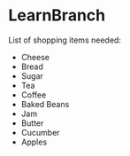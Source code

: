 # LearnBranch

List of shopping items needed:
- Cheese
- Bread
- Sugar
- Tea
- Coffee
- Baked Beans
- Jam
- Butter
- Cucumber
- Apples